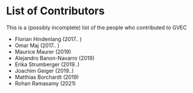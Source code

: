 # List of Contributors

This is a (possibly incomplete) list of the people who contributed to GVEC


* Florian Hindenlang (2017.. ) 
* Omar Maj (2017.. )
* Maurice Maurer (2019)
* Alejandro Banon-Navarro (2019)
* Erika Strumberger (2019..)
* Joachim Geiger (2019..)
* Matthias Borchardt (2019)
* Rohan Ramasamy (2021)

